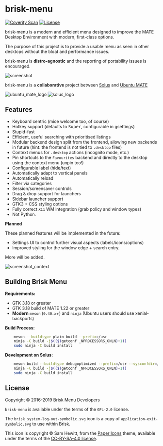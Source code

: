 brisk-menu
==========

[![Coverity Scan](https://img.shields.io/coverity/scan/11139.svg)](https://scan.coverity.com/projects/solus-project-brisk-menu) [![License](https://img.shields.io/badge/License-GPL%202.0-blue.svg)](https://opensource.org/licenses/GPL-2.0)

brisk-menu is a modern and efficient menu designed to improve the MATE Desktop Environment with modern, first-class options.

The purpose of this project is to provide a usable menu as seen in other desktops without the bloat and performance issues.

brisk-menu is **distro-agnostic** and the reporting of portability issues is encouraged.

![screenshot](https://raw.githubusercontent.com/getsolus/brisk-menu/master/.github/main.png)

brisk-menu is a **collaborative** project between [Solus](https://getsol.us/) and [Ubuntu MATE](https://ubuntu-mate.org/)

![ubuntu_mate_logo](https://ubuntu-mate.org/gallery/Artwork/design-guide/Main_Logo.png) ![solus_logo](https://build.getsol.us/logo.png)

Features
--------

 - Keyboard centric (mice welcome too, of course)
 - Hotkey support (defaults to <kbd>Super</kbd>, configurable in gsettings)
 - Stupid-fast
 - Efficient, useful searching with prioritised listings
 - Modular backend design split from the frontend, allowing new backends in future
   (hint: the frontend is not tied to `.desktop` files)
 - Context menus for `.desktop` actions (incognito mode, etc.)
 - Pin shortcuts to the `Favourites` backend and directly to the desktop using the context menu (unpin too!)
 - Configurable label (hide/text)
 - Automatically adapt to vertical panels
 - Automatically reload
 - Filter via categories
 - Session/screensaver controls
 - Drag & drop support for launchers
 - Sidebar launcher support
 - GTK3 + CSS styling options
 - Fully correct `X11` WM integration (grab policy and window types)
 - Not Python.

**Planned**

These planned features will be implemented in the future:

 - Settings UI to control further visual aspects (labels/icons/options)
 - Improved styling for the window edge + search entry.

More will be added.

![screenshot_context](https://raw.githubusercontent.com/getsolus/brisk-menu/master/.github/context.png)

Building Brisk Menu
-------------------
**Requirements:**

 * GTK 3.18 or greater
 * GTK 3.18 build of MATE 1.22 or greater
 * **Modern** `meson` (`0.40.x`+) and `ninja` (Ubuntu users should use xenial-backports)

**Build Process:**

```bash
    meson --buildtype plain build --prefix=/usr
    ninja -C build -j$(($(getconf _NPROCESSORS_ONLN)+1))
    sudo ninja -C build install
````

**Development on Solus:**

```bash
    meson build --buildtype debugoptimized --prefix=/usr --sysconfdir=/etc --libdir=/usr/lib64 --libexecdir=/usr/lib64/brisk-menu
    ninja -C build -j$(($(getconf _NPROCESSORS_ONLN)+1))
    sudo ninja -C build install
```

License
--------

Copyright © 2016-2019 Brisk Menu Developers

`brisk-menu` is available under the terms of the `GPL-2.0` license.

The `brisk_system-log-out-symbolic.svg` icon is a copy of `application-exit-symbolic.svg`
to use within Brisk.

This icon is copyright © Sam Hewitt, from the [Paper Icons](https://github.com/snwh/paper-icon-theme) theme, available
under the terms of the [CC-BY-SA-4.0 license](https://creativecommons.org/licenses/by-sa/4.0/).
